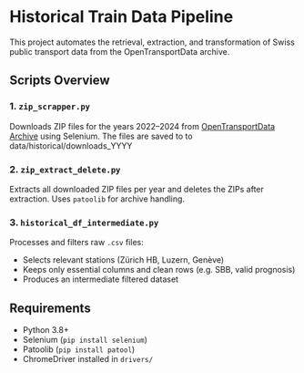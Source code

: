 # Historical Train Data Pipeline

This project automates the retrieval, extraction, and transformation of Swiss public transport data from the OpenTransportData archive.

## Scripts Overview

### 1. `zip_scrapper.py`
Downloads ZIP files for the years 2022–2024 from [OpenTransportData Archive](https://archive.opentransportdata.swiss/actual_data_archive.htm) using Selenium. The files are saved to to data/historical/downloads_YYYY

### 2. `zip_extract_delete.py`
Extracts all downloaded ZIP files per year and deletes the ZIPs after extraction. Uses `patoolib` for archive handling.

### 3. `historical_df_intermediate.py`
Processes and filters raw `.csv` files:
- Selects relevant stations (Zürich HB, Luzern, Genève)
- Keeps only essential columns and clean rows (e.g. SBB, valid prognosis)
- Produces an intermediate filtered dataset


## Requirements
- Python 3.8+
- Selenium (`pip install selenium`)
- Patoolib (`pip install patool`)
- ChromeDriver installed in `drivers/`